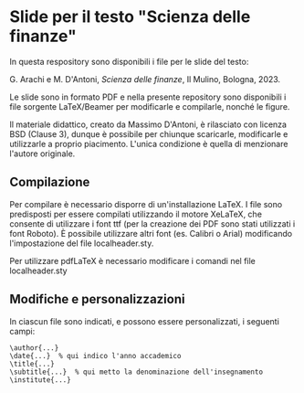 # Slide per il testo "Scienza delle finanze"

In questa respository sono disponibili i file per le slide del testo:

   G. Arachi e M. D'Antoni, *Scienza delle finanze*, Il Mulino, Bologna, 2023. 

Le slide sono in formato PDF e nella presente repository sono disponibili i file sorgente LaTeX/Beamer per modificarle e compilarle, nonché le figure.

Il materiale didattico, creato da Massimo D'Antoni, è rilasciato con licenza BSD (Clause 3), dunque è possibile per chiunque scaricarle, modificarle e utilizzarle a proprio piacimento. L'unica condizione è quella di menzionare l'autore originale.

## Compilazione

Per compilare è necessario disporre di un'installazione LaTeX. I file sono predisposti per essere compilati utilizzando il motore XeLaTeX, che consente di utilizzare i font ttf (per la creazione dei PDF sono stati utilizzati i font Roboto). È possibile utilizzare altri font (es. Calibri o Arial) modificando l'impostazione del file localheader.sty.

Per utilizzare pdfLaTeX è necessario modificare i comandi nel file localheader.sty

## Modifiche e personalizzazioni

In ciascun file sono indicati, e possono essere personalizzati, i seguenti campi:

    \author{...}
    \date{...}  % qui indico l'anno accademico
    \title{...} 
    \subtitle{...}  % qui metto la denominazione dell'insegnamento
    \institute{...}



